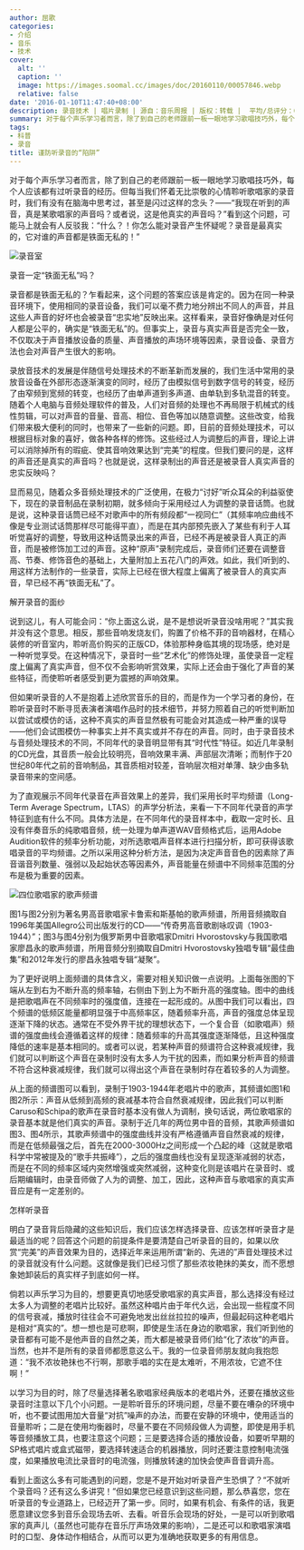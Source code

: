 ```yaml
---
author: 屈歌
categories:
- 介绍
- 音乐
- 技术
cover:
  alt: ''
  caption: ''
  image: https://images.soomal.cc/images/doc/20160110/00057846.webp
  relative: false
date: '2016-01-10T11:47:40+08:00'
description: 录音技术 | 唱片录制 | 源自：音乐周报 | 版权：转载 |  平均/总评分：09.94/169
summary: 对于每个声乐学习者而言，除了到自己的老师跟前一板一眼地学习歌唱技巧外，每个人应该都有过听录音的经历。但每当我们怀着无比崇敬的心情聆听歌唱家的录音时，我们有没有在脑海中思考过，甚至是闪过这样的念头……
tags:
- 科普
- 录音
title: 谨防听录音的“陷阱”
---
```


对于每个声乐学习者而言，除了到自己的老师跟前一板一眼地学习歌唱技巧外，每个人应该都有过听录音的经历。但每当我们怀着无比崇敬的心情聆听歌唱家的录音时，我们有没有在脑海中思考过，甚至是闪过这样的念头？――“我现在听到的声音，真是某歌唱家的声音吗？或者说，这是他真实的声音吗？”看到这个问题，可能马上就会有人反驳我：“什么？！你怎么能对录音产生怀疑呢？录音是最真实的，它对谁的声音都是铁面无私的！”

![录音室](https://images.soomal.cc/images/doc/20160110/00057846.webp)





录音一定“铁面无私”吗？

录音都是铁面无私的？乍看起来，这个问题的答案应该是肯定的。因为在同一种录音环境下，使用相同的录音设备，我们可以毫不费力地分辨出不同人的声音，并且这些人声音的好坏也会被录音“忠实地”反映出来。这样看来，录音好像确是对任何人都是公平的，确实是“铁面无私”的。但事实上，录音与真实声音是否完全一致，不仅取决于声音播放设备的质量、声音播放的声场环境等因素，录音设备、录音方法也会对声音产生很大的影响。

录放音技术的发展是伴随信号处理技术的不断革新而发展的，我们生活中常用的录放音设备在外部形态逐渐演变的同时，经历了由模拟信号到数字信号的转变，经历了由窄频到宽频的转变，也经历了由单声道到多声道、由单轨到多轨混音的转变。随着个人电脑与音频处理软件的普及，人们对音频的处理也不再局限于机械式的线性剪辑，可以对声音的音量、音高、相位、音色等加以随意调整。这些改变，给我们带来极大便利的同时，也带来了一些新的问题。即，目前的音频处理技术，可以根据目标对象的喜好，做各种各样的修饰。这些经过人为调整后的声音，理论上讲可以消除掉所有的瑕疵、使其音响效果达到“完美”的程度。但我们要问的是，这样的声音还是真实的声音吗？也就是说，这样录制出的声音还是被录音人真实声音的忠实反映吗？ 

显而易见，随着众多音频处理技术的广泛使用，在极力“讨好”听众耳朵的利益驱使下，现在的录音制品在录制初期，就多倾向于采用经过人为调整的录音话筒。也就是说，这种录音话筒已经不对歌声中的所有频段都“一视同仁”（其频率响应曲线不像是专业测试话筒那样尽可能得平直），而是在其内部预先嵌入了某些有利于人耳听觉喜好的调整，导致用这种话筒录出来的声音，已经不再是被录音人真正的声音，而是被修饰加工过的声音。这种“原声”录制完成后，录音师们还要在调整音高、节奏、修饰音色的基础上，大量附加上五花八门的声效。如此，我们听到的、用这样方法制作的一些录音，实际上已经在很大程度上偏离了被录音人的真实声音，早已经不再“铁面无私”了。

解开录音的面纱

说到这儿，有人可能会问：“你上面这么说，是不是想说听录音没啥用呢？”其实我并没有这个意思。相反，那些音响发烧友们，购置了价格不菲的音响器材，在精心装修的听音室内，聆听高价购买的正版CD，体验那种身临其境的现场感，绝对是一种听觉享受。在这种情况下，录音时一些“艺术化”的修饰处理，虽使录音一定程度上偏离了真实声音，但不仅不会影响听赏效果，实际上还会由于强化了声音的某些特征，而使聆听者感受到更为震撼的声响效果。

但如果听录音的人不是抱着上述欣赏音乐的目的，而是作为一个学习者的身份，在聆听录音时不断寻觅表演者演唱作品时的技术细节，并努力照着自己的听觉判断加以尝试或模仿的话，这种不真实的声音显然极有可能会对其造成一种严重的误导――他们会试图模仿一种事实上并不真实或并不存在的声音。同时，由于录音技术与音频处理技术的不同，不同年代的录音明显带有其“时代性”特征。如近几年录制的CD光盘，其音质一般会比较明亮，音响效果丰满、声部层次清晰；而制作于20世纪80年代之前的音响制品，其音质相对较差，音响层次相对单薄、缺少由多轨录音带来的空间感。

为了直观展示不同年代录音在声音效果上的差异，我们采用长时平均频谱（Long-Term Average Spectrum，LTAS）的声学分析法，来看一下不同年代录音的声学特征到底有什么不同。具体方法是，在不同年代的录音样本中，截取一定时长、且没有伴奏音乐的纯歌唱音频，统一处理为单声道WAV音频格式后，运用Adobe Audition软件的频率分析功能，对所选歌唱声音样本进行扫描分析，即可获得该歌唱录音的平均频谱。之所以采用这种分析方法，是因为决定声音音色的因素除了声音谐音列数量、强弱以及起始状态等因素外，声音能量在频谱中不同频率范围的分布是极为重要的因素。

![四位歌唱家的歌声频谱](https://images.soomal.cc/images/doc/20160110/00057845.webp)





图1与图2分别为著名男高音歌唱家卡鲁索和斯基帕的歌声频谱，所用音频摘取自1996年美国Allegro公司出版发行的CD――“传奇男高音歌剧咏叹调（1903-1944）”；图3与图4分别为俄罗斯男中音歌唱家Dmitri Hvorostovsky与我国歌唱家廖昌永的歌声频谱，所用音频分别摘取自Dmitri Hvorostovsky独唱专辑“最佳曲集”和2012年发行的廖昌永独唱专辑“凝聚”。

为了更好说明上面频谱的具体含义，需要对相关知识做一点说明。上面每张图的下端从左到右为不断升高的频率轴，右侧由下到上为不断升高的强度轴。图中的曲线是把歌唱声在不同频率时的强度值，连接在一起形成的。从图中我们可以看出，四个频谱的低频区能量都明显强于中高频率区，随着频率升高，声音的强度总体呈现逐渐下降的状态。通常在不受外界干扰的理想状态下，一个复合音（如歌唱声）频谱的强度曲线会遵循着这样的规律：随着频率的升高其强度逐渐降低，且这种强度降低的速率是基本相同的。或者可以说，若某种声音的频谱符合这种衰减规律，我们就可以判断这个声音在录制时没有太多人为干扰的因素，而如果分析声音的频谱不符合这种衰减规律，我们就可以得出这个声音在录制时存在着较多的人为调整。

从上面的频谱图可以看到，录制于1903-1944年老唱片中的歌声，其频谱如图1和图2所示：声音从低频到高频的衰减基本符合自然衰减规律，因此我们可以判断Caruso和Schipa的歌声在录音时基本没有做人为调制，换句话说，两位歌唱家的录音基本就是他们真实的声音。录制于近几年的两位男中音的音频，其歌声频谱如图3、图4所示，其歌声频谱中的强度曲线并没有严格遵循声音自然衰减的规律，而是在低频最强之后，首先在2000-3000Hz之间形成一个凸起的峰（这就是歌唱科学中常被提及的“歌手共振峰”），之后的强度曲线也没有呈现逐渐减弱的状态，而是在不同的频率区域内突然增强或突然减弱，这种变化则是该唱片在录音时、或后期编辑时，由录音师做了人为的调整、加工，因此，这种声音与歌唱家的真实声音应是有一定差别的。

怎样听录音

明白了录音背后隐藏的这些知识后，我们应该怎样选择录音、应该怎样听录音才是最适当的呢？回答这个问题的前提条件是要清楚自己听录音的目的，如果以欣赏“完美”的声音效果为目的，选择近年来运用所谓“新的、先进的”声音处理技术过的录音就没有什么问题。这就像是我们已经习惯了那些浓妆艳抹的美女，而不愿想象她卸装后的真实样子到底如何一样。

倘若以声乐学习为目的，想要更真切地感受歌唱家的真实声音，那么选择没有经过太多人为调整的老唱片比较好。虽然这种唱片由于年代久远，会出现一些程度不同的信号衰减，播放时往往会不可避免地发出丝丝拉拉的噪声，但最起码这种老唱片是相对“真实的”。想一想也是可悲啊，即使是生活在身边的歌唱家，我们听到他的录音都有可能不是他声音的自然之美，而大都是被录音师们给“化了浓妆”的声音。当然，也并不是所有的录音师都愿意这么干。我的一位录音师朋友就向我抱怨道：“我不浓妆艳抹也不行啊，那歌手唱的实在是太难听，不用浓妆，它遮不住啊！” 

以学习为目的时，除了尽量选择著名歌唱家经典版本的老唱片外，还要在播放这些录音时注意以下几个小问题。一是聆听音乐的环境问题，尽量不要在嘈杂的环境中听，也不要试图用加大音量“对抗”噪声的办法，而要在安静的环境中，使用适当的音量聆听；二是在使用均衡器时，尽量不要在不同频段做人为调整，即使是用手机等音频播放工具，也要注意这个问题；三是要选择合适的播放设备，如要听早期的SP格式唱片或盒式磁带，要选择转速适合的机器播放，同时还要注意控制电流强度，如果播放电流比录音时的电流强，则播放转速的加快会使声音音调升高。

看到上面这么多有可能遇到的问题，您是不是开始对听录音产生恐惧了？“不就听个录音吗？还有这么多讲究！”但如果您已经意识到这些问题，那么恭喜您，您在听录音的专业道路上，已经迈开了第一步。同时，如果有机会、有条件的话，我更愿意建议您多到音乐会现场去听、去看。听音乐会现场的好处，一是可以听到歌唱家的真声儿（虽然也可能存在音乐厅声场效果的影响），二是还可以和歌唱家演唱时的口型、身体动作相结合，从而可以更为准确地获取更多的有用信息。